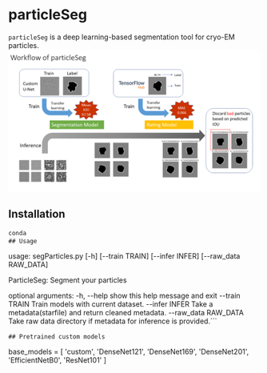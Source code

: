 # particleSeg
`particleSeg` is a deep learning-based segmentation tool for cryo-EM particles.
![work_flow](images/workflow.png)

## Installation
```
conda 
## Usage
```
usage: segParticles.py [-h] [--train TRAIN] [--infer INFER] [--raw_data RAW_DATA]

ParticleSeg: Segment your particles

optional arguments:
  -h, --help           show this help message and exit
  --train TRAIN        Train models with current dataset.
  --infer INFER        Take a metadata(starfile) and return cleaned metadata.
  --raw_data RAW_DATA  Take raw data directory if metadata for inference is provided.```

```
## Pretrained custom models
```
base_models = [
  'custom',
  'DenseNet121',
  'DenseNet169',
  'DenseNet201',
  'EfficientNetB0',
  'ResNet101'
]
```
